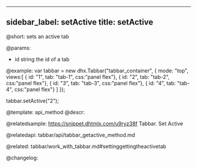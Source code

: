 
---
sidebar_label: setActive
title: setActive
---          

@short: sets an active tab


@params:
- id 		string		the id of a tab



@example:
var tabbar = new dhx.Tabbar("tabbar_container", {
    mode: "top",            
    views:[
        { id: "1", tab: "tab-1", css:"panel flex"},
        { id: "2", tab: "tab-2", css:"panel flex"},
        { id: "3", tab: "tab-3", css:"panel flex"},
        { id: "4", tab: "tab-4", css:"panel flex"}
    ]
});
 
tabbar.setActive("2");


@template: api_method
@descr:

@relatedsample: https://snippet.dhtmlx.com/u9ryz38f	Tabbar. Set Active

@relatedapi: tabbar/api/tabbar_getactive_method.md

@related: tabbar/work_with_tabbar.md#settinggettingtheactivetab

@changelog:


